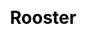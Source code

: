 ---
title: Rooster
layout: zodiac/single
description: Zodiac information - Rooster.
js: ["js/luck/constellation/single.js"]
css: ["css/luck/constellation/single.css"]
---